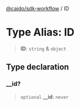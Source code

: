 [@caido/sdk-workflow](../index.md) / ID

# Type Alias: ID

> **ID**: `string` & `object`

## Type declaration

### \_\_id?

> `optional` **\_\_id**: `never`
